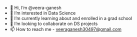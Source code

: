 - 👋 Hi, I’m @veera-ganesh
- 👀 I’m interested in Data Science
- 🌱 I’m currently learning about and enrolled in a grad school
- 💞️ I’m looking to collaborate on DS projects
- 📫 How to reach me - veeraganesh30497@gmail.com

<!---
veera-ganesh/veera-ganesh is a ✨ special ✨ repository because its `README.md` (this file) appears on your GitHub profile.
You can click the Preview link to take a look at your changes.
--->
